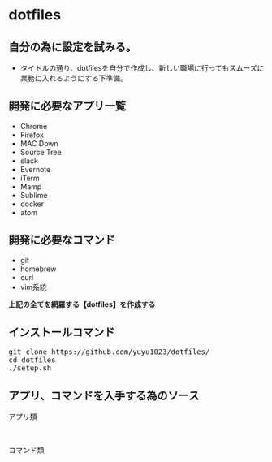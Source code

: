 # dotfiles

## 自分の為に設定を試みる。

- タイトルの通り、dotfilesを自分で作成し、新しい職場に行ってもスムーズに業務に入れるようにする下準備。


## 開発に必要なアプリ一覧
- Chrome
- Firefox
- MAC Down
- Source Tree
- slack
- Evernote
- iTerm
- Mamp
- Sublime
- docker
- atom

## 開発に必要なコマンド

- git
- homebrew
- curl
- vim系統


**上記の全てを網羅する【dotfiles】を作成する**


## インストールコマンド
<pre>
git clone https://github.com/yuyu1023/dotfiles/
cd dotfiles
./setup.sh
</pre>


## アプリ、コマンドを入手する為のソース

<pre>
アプリ類


</pre>

<pre>
コマンド類

</pre>
